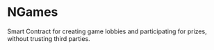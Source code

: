 # NGames
Smart Contract for creating game lobbies and participating for prizes, without trusting third parties.
